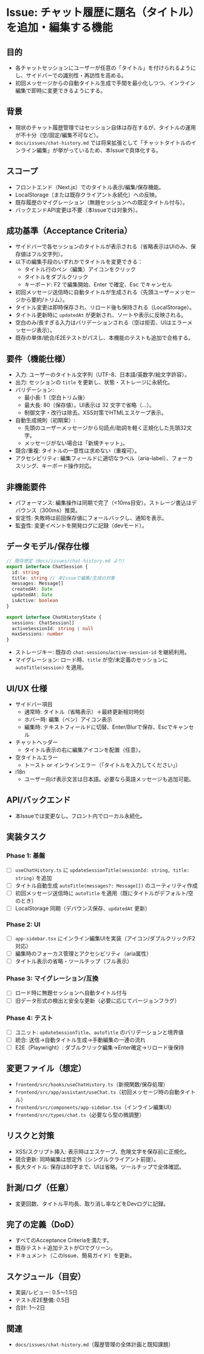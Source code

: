 # Issue: チャット履歴に題名（タイトル）を追加・編集する機能

## 目的
- 各チャットセッションにユーザーが任意の「タイトル」を付けられるようにし、サイドバーでの識別性・再訪性を高める。
- 初回メッセージからの自動タイトル生成で手間を最小化しつつ、インライン編集で即時に変更できるようにする。

## 背景
- 現状のチャット履歴管理ではセッション自体は存在するが、タイトルの運用が不十分（空/固定/編集不可など）。
- `docs/issues/chat-history.md` では将来拡張として「チャットタイトルのインライン編集」が挙がっているため、本Issueで具体化する。

## スコープ
- フロントエンド（Next.js）でのタイトル表示/編集/保存機能。
- LocalStorage（または既存クライアント永続化）への反映。
- 既存履歴のマイグレーション（無題セッションへの既定タイトル付与）。
- バックエンドAPI変更は不要（本Issueでは対象外）。

## 成功基準（Acceptance Criteria）
- サイドバーで各セッションのタイトルが表示される（省略表示はUIのみ、保存値はフル文字列）。
- 以下の編集手段のいずれかでタイトルを変更できる：
  - タイトル行のペン（編集）アイコンをクリック
  - タイトルをダブルクリック
  - キーボード: F2 で編集開始、Enter で確定、Esc でキャンセル
- 初回メッセージ送信時に自動タイトルが生成される（先頭ユーザーメッセージから要約/トリム）。
- タイトル変更は即時保存され、リロード後も保持される（LocalStorage）。
- タイトル更新時に `updatedAt` が更新され、ソートや表示に反映される。
- 空白のみ/長すぎる入力はバリデーションされる（空は拒否、UIはエラーメッセージ表示）。
- 既存の単体/統合/E2Eテストがパスし、本機能のテストも追加で合格する。

## 要件（機能仕様）
- 入力: ユーザーのタイトル文字列（UTF-8、日本語/英数字/絵文字許容）。
- 出力: セッションの `title` を更新し、状態・ストレージに永続化。
- バリデーション:
  - 最小長: 1（空白トリム後）
  - 最大長: 80（保存値）。UI表示は 32 文字で省略（…）。
  - 制御文字・改行は除去。XSS対策でHTMLエスケープ表示。
- 自動生成規則（初期案）:
  - 先頭のユーザーメッセージから句読点/助詞を軽く正規化した先頭32文字。
  - メッセージがない場合は「新規チャット」。
- 競合/重複: タイトルの一意性は求めない（重複可）。
- アクセシビリティ: 編集フィールドに適切なラベル（aria-label）、フォーカスリング、キーボード操作対応。

## 非機能要件
- パフォーマンス: 編集操作は同期で完了（<10ms目安）。ストレージ書込はデバウンス（300ms）推奨。
- 安定性: 失敗時は前回保存値にフォールバックし、通知を表示。
- 監査性: 変更イベントを開発ログに記録（devモード）。

## データモデル/保存仕様
```ts
// 既存想定（docs/issues/chat-history.md より）
export interface ChatSession {
  id: string
  title: string // 本Issueで編集/生成の対象
  messages: Message[]
  createdAt: Date
  updatedAt: Date
  isActive: boolean
}

export interface ChatHistoryState {
  sessions: ChatSession[]
  activeSessionId: string | null
  maxSessions: number
}
```

- ストレージキー: 既存の `chat-sessions`/`active-session-id` を継続利用。
- マイグレーション: ロード時、`title` が空/未定義のセッションに `autoTitle(session)` を適用。

## UI/UX 仕様
- サイドバー項目
  - 通常時: タイトル（省略表示）＋最終更新相対時刻
  - ホバー時: 編集（ペン）アイコン表示
  - 編集時: テキストフィールドに切替、Enter/Blurで保存、Escでキャンセル
- チャットヘッダー
  - タイトル表示の右に編集アイコンを配置（任意）。
- 空タイトルエラー
  - トースト or インラインエラー（「タイトルを入力してください」）
- i18n
  - ユーザー向け表示文言は日本語。必要なら英語メッセージも追加可能。

## API/バックエンド
- 本Issueでは変更なし。フロント内でローカル永続化。

## 実装タスク

### Phase 1: 基盤
- [ ] `useChatHistory.ts` に `updateSessionTitle(sessionId: string, title: string)` を追加
- [ ] タイトル自動生成 `autoTitle(messages?: Message[])` のユーティリティ作成
- [ ] 初回メッセージ送信時に `autoTitle` を適用（既にタイトルがデフォルト/空のとき）
- [ ] LocalStorage 同期（デバウンス保存、`updatedAt` 更新）

### Phase 2: UI
- [ ] `app-sidebar.tsx` にインライン編集UIを実装（アイコン/ダブルクリック/F2対応）
- [ ] 編集時のフォーカス管理とアクセシビリティ（aria属性）
- [ ] タイトル表示の省略・ツールチップ（フル表示）

### Phase 3: マイグレーション/互換
- [ ] ロード時に無題セッションへ自動タイトル付与
- [ ] 旧データ形式の検出と安全な更新（必要に応じてバージョンフラグ）

### Phase 4: テスト
- [ ] ユニット: `updateSessionTitle`、`autoTitle` のバリデーションと境界値
- [ ] 統合: 送信→自動タイトル生成→手動編集の一連の流れ
- [ ] E2E（Playwright）: ダブルクリック編集→Enter確定→リロード後保持

## 変更ファイル（想定）
- `frontend/src/hooks/useChatHistory.ts`（新規関数/保存処理）
- `frontend/src/app/assistant/useChat.ts`（初回メッセージ時の自動タイトル）
- `frontend/src/components/app-sidebar.tsx`（インライン編集UI）
- `frontend/src/types/chat.ts`（必要なら型の微調整）

## リスクと対策
- XSS/スクリプト挿入: 表示時はエスケープ、危険文字を保存前に正規化。
- 競合更新: 同時編集は想定外（シングルクライアント前提）。
- 長大タイトル: 保存は80字まで、UIは省略。ツールチップで全体確認。

## 計測/ログ（任意）
- 変更回数、タイトル平均長、取り消し率などをDevログに記録。

## 完了の定義（DoD）
- すべてのAcceptance Criteriaを満たす。
- 既存テスト＋追加テストがCIでグリーン。
- ドキュメント（このIssue、簡易ガイド）を更新。

## スケジュール（目安）
- 実装/レビュー: 0.5〜1.5日
- テスト/E2E整備: 0.5日
- 合計: 1〜2日

## 関連
- `docs/issues/chat-history.md`（履歴管理の全体計画と既知課題）
